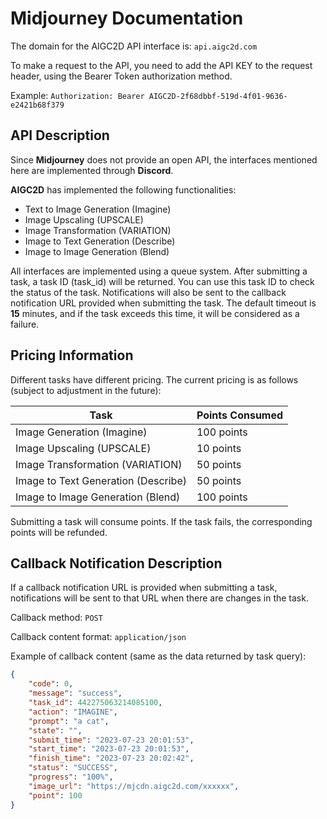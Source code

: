 # Midjourney Documentation

The domain for the AIGC2D API interface is: `api.aigc2d.com`

To make a request to the API, you need to add the API KEY to the request header, using the Bearer Token authorization method.

Example: `Authorization: Bearer AIGC2D-2f68dbbf-519d-4f01-9636-e2421b68f379`


## API Description
Since **Midjourney** does not provide an open API, the interfaces mentioned here are implemented through **Discord**.

**AIGC2D** has implemented the following functionalities:

- Text to Image Generation (Imagine)
- Image Upscaling (UPSCALE)
- Image Transformation (VARIATION)
- Image to Text Generation (Describe)
- Image to Image Generation (Blend)

All interfaces are implemented using a queue system. After submitting a task, a task ID (task_id) will be returned. You can use this task ID to check the status of the task. Notifications will also be sent to the callback notification URL provided when submitting the task. The default timeout is **15** minutes, and if the task exceeds this time, it will be considered as a failure.


## Pricing Information

Different tasks have different pricing. The current pricing is as follows (subject to adjustment in the future):

| Task | Points Consumed |
| --- | --- |
| Image Generation (Imagine) | 100 points |
| Image Upscaling (UPSCALE) | 10 points |
| Image Transformation (VARIATION) | 50 points |
| Image to Text Generation (Describe) | 50 points |
| Image to Image Generation (Blend) | 100 points |

Submitting a task will consume points. If the task fails, the corresponding points will be refunded.


## Callback Notification Description
If a callback notification URL is provided when submitting a task, notifications will be sent to that URL when there are changes in the task.

Callback method: `POST`

Callback content format: `application/json`

Example of callback content (same as the data returned by task query):

```json
{
    "code": 0,
    "message": "success",
    "task_id": 442275063214085100,
    "action": "IMAGINE",
    "prompt": "a cat",
    "state": "",
    "submit_time": "2023-07-23 20:01:53",
    "start_time": "2023-07-23 20:01:53",
    "finish_time": "2023-07-23 20:02:42",
    "status": "SUCCESS",
    "progress": "100%",
    "image_url": "https://mjcdn.aigc2d.com/xxxxxx",
    "point": 100
}
```